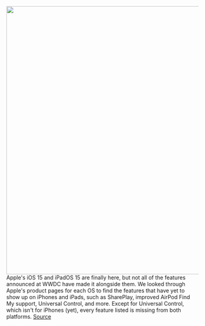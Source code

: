 <img src='https://cdn.vox-cdn.com/thumbor/xjEgwPOE2InYQYzrOOm0Y_oDgkA=/0x0:2040x1360/1200x800/filters:focal(857x517:1183x843)/cdn.vox-cdn.com/uploads/chorus_image/image/69885761/cgartenberg_210917_4762_0001.0.jpg' width='700px' /><br/>
Apple's iOS 15 and iPadOS 15 are finally here, but not all of the features announced at WWDC have made it alongside them. We looked through Apple's product pages for each OS to find the features that have yet to show up on iPhones and iPads, such as SharePlay, improved AirPod Find My support, Universal Control, and more. Except for Universal Control, which isn't for iPhones (yet), every feature listed is missing from both platforms.
<a href='https://www.theverge.com/2021/9/20/22684483/ios-15-announced-features-shareplay-airpods-universal-control'> Source <a/>